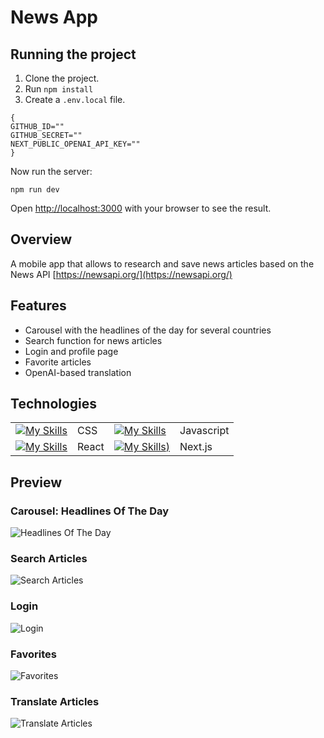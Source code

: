 # News App

## Running the project

1. Clone the project.
2. Run `npm install`
3. Create a `.env.local` file.

```
{
GITHUB_ID=""
GITHUB_SECRET=""
NEXT_PUBLIC_OPENAI_API_KEY=""
}
```

Now run the server:

```
npm run dev
```

Open [http://localhost:3000](http://localhost:3000) with your browser to see the result.

## Overview

A mobile app that allows to research and save news articles based on the News API [https://newsapi.org/](https://newsapi.org/)

## Features

-   Carousel with the headlines of the day for several countries
-   Search function for news articles
-   Login and profile page
-   Favorite articles
-   OpenAI-based translation 

## Technologies

|                                                                                                                       |           |                                                                                                |            |
| --------------------------------------------------------------------------------------------------------------------- | --------- | ---------------------------------------------------------------------------------------------- | ---------- |
| [![My Skills](https://skillicons.dev/icons?i=css&theme=light)](https://developer.mozilla.org/en-US/docs/Web/CSS)      | CSS       | [![My Skills](https://skillicons.dev/icons?i=js&theme=light)](https://developer.mozilla.org/en/JavaScript) | Javascript |
| [![My Skills](https://skillicons.dev/icons?i=react&theme=light)](https://react.dev/)                                  | React     | [![My Skills](https://skillicons.dev/icons?i=nextjs&theme=light))]([https://nodejs.org/en](https://nextjs.org/))      | Next.js  

## Preview
### Carousel: Headlines Of The Day

![Headlines Of The Day](./assets/spotlight.gif)

### Search Articles

![Search Articles](./assets/search.gif)

### Login

![Login](./assets/login.gif)

### Favorites

![Favorites](./assets/favorite.gif)

### Translate Articles

![Translate Articles](./assets/translate.gif)

